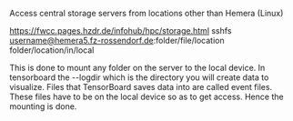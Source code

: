 Access central storage servers from locations other than Hemera (Linux)

https://fwcc.pages.hzdr.de/infohub/hpc/storage.html
sshfs username@hemera5.fz-rossendorf.de:folder/file/location folder/location/in/local

This is done to mount any folder on the server to the local device. In tensorboard the --logdir which is the directory you will create data to visualize. Files that TensorBoard saves data into are called event files. These files have to be on the local device so as to get access. Hence the mounting is done.
